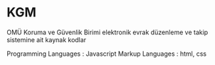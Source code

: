 KGM
===
OMÜ Koruma ve Güvenlik Birimi elektronik evrak düzenleme ve takip sistemine ait kaynak kodlar

Programming Languages : Javascript
Markup Languages : html, css
